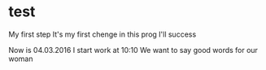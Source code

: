 # test
My first step
It's my first chenge in this prog
I'll success

Now is 04.03.2016
I start work at 10:10
We want to say good words for our woman
